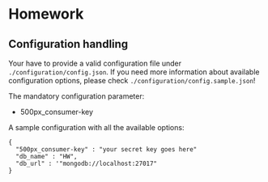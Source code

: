 # Homework

## Configuration handling

Your have to provide a valid configuration file under `./configuration/config.json`. If you need more information about available configuration options, please check `./configuration/config.sample.json`!

The mandatory configuration parameter:
 * 500px_consumer-key

A sample configuration with all the available options:
```
{
  "500px_consumer-key" : "your secret key goes here"
  "db_name" : "HW",
  "db_url" : '"mongodb://localhost:27017"
}
```
